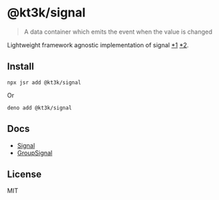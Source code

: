 # @kt3k/signal

> A data container which emits the event when the value is changed

Lightweight framework agnostic implementation of signal
[*1](https://preactjs.com/blog/introducing-signals/)
[*2](https://www.solidjs.com/tutorial/introduction_signals).

## Install

```
npx jsr add @kt3k/signal
```

Or

```
deno add @kt3k/signal
```

## Docs

- [Signal](https://jsr.io/@kt3k/signal/doc/~/Signal)
- [GroupSignal](https://jsr.io/@kt3k/signal/doc/~/GroupSignal)

## License

MIT
